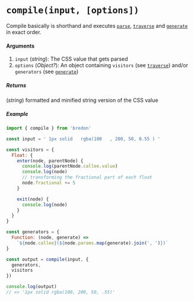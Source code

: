 # `compile(input, [options])`

Compile basically is shorthand and executes [`parse`](parse.md), [`traverse`](traverse.md) and [`generate`](generate.md) in exact order.

#### Arguments
1. `input` (*string*): The CSS value that gets parsed
2. `options` (*Object?*): An object containing `visitors` (see [`traverse`](traverse.md)) and/or `generators` (see [`generate`](generate.md))

##### Returns
(*string*) formatted and minified string version of the CSS value

##### Example

```javascript
import { compile } from 'bredon'

const input = ' 1px solid   rgba(100   , 200, 50, 0.55 ) '

const visitors = {
  Float: {
    enter(node, parentNode) {
      console.log(parentNode.callee.value)
      console.log(node)
      // transforming the fractional part of each float
      node.fractional += 5
    }

    exit(node) {
      console.log(node)
    }
  }
}

const generators = {
  Function: (node, generate) =>
    `${node.callee}(${node.params.map(generate).join(', ')})`
}

const output = compile(input, {
  generators,
  visitors
})

console.log(output)
// => '1px solid rgba(100, 200, 50, .55)'
```
